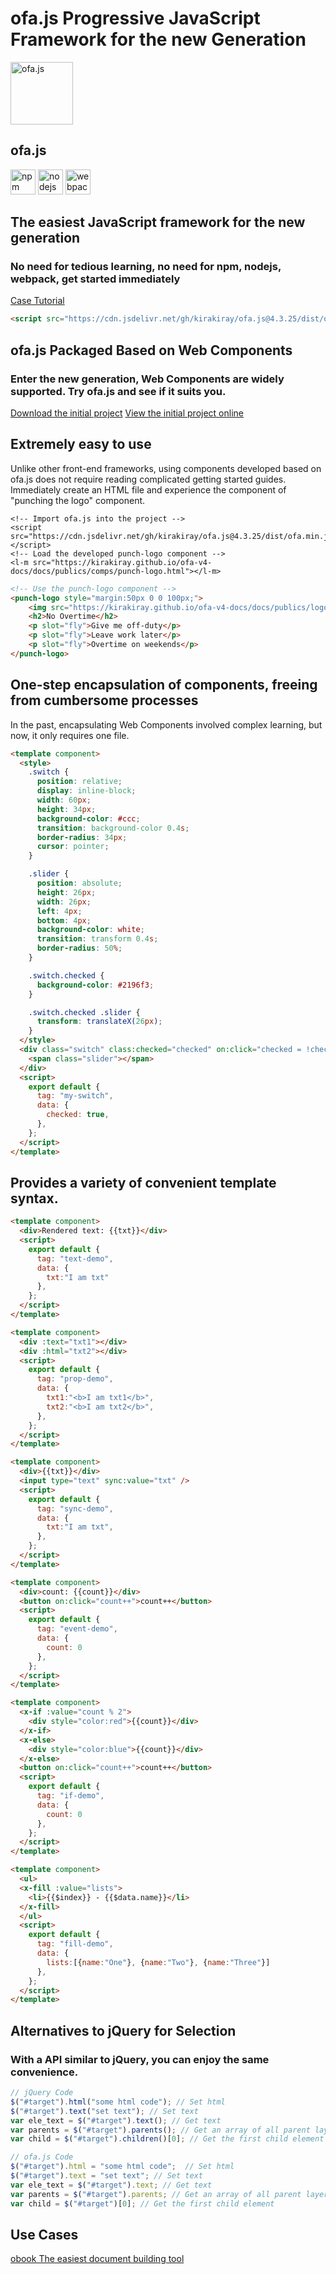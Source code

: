 # ofa.js Progressive JavaScript Framework for the new Generation

<simp-block>

<punch-logo>
    <img src="../publics/logo.svg" width="100" logo alt="ofa.js" />
    <h2>ofa.js</h2>
    <img src="../publics/npm-logo.png" slot="fly" height="40" alt="npm" />
    <img src="../publics/nodejs-logo.png" slot="fly" height="40" alt="nodejs" />
    <img src="../publics/webpack-logo.png" slot="fly" height="40" alt="webpack" />
</punch-logo>

## The easiest JavaScript framework for the new generation

### No need for tedious learning, no need for npm, nodejs, webpack, get started immediately

[Case Tutorial](./cases/index.md)

```html
<script src="https://cdn.jsdelivr.net/gh/kirakiray/ofa.js@4.3.25/dist/ofa.min.js"></script>
```

</simp-block>

<simp-block>

## ofa.js Packaged Based on Web Components

### Enter the new generation, Web Components are widely supported. Try ofa.js and see if it suits you.

<support-platforms></support-platforms>

<a href="../publics/download/ofajs-start.zip" target="_blank">Download the initial project</a>
<a href="../publics/download/ofajs-start/index.html" target="_blank">View the initial project online</a>

</simp-block>

<simp-block>

## Extremely easy to use

Unlike other front-end frameworks, using components developed based on ofa.js does not require reading complicated getting started guides. Immediately create an HTML file and experience the component of "punching the logo" component.

<html-viewer style="width:100%;">

```
<!-- Import ofa.js into the project -->
<script src="https://cdn.jsdelivr.net/gh/kirakiray/ofa.js@4.3.25/dist/ofa.min.js"></script>
<!-- Load the developed punch-logo component -->
<l-m src="https://kirakiray.github.io/ofa-v4-docs/docs/publics/comps/punch-logo.html"></l-m>
```

```html
<!-- Use the punch-logo component -->
<punch-logo style="margin:50px 0 0 100px;">
    <img src="https://kirakiray.github.io/ofa-v4-docs/docs/publics/logo.svg" logo height="90" />
    <h2>No Overtime</h2>
    <p slot="fly">Give me off-duty</p>
    <p slot="fly">Leave work later</p>
    <p slot="fly">Overtime on weekends</p>
</punch-logo>
```

</html-viewer>

</simp-block>

<simp-block>

## One-step encapsulation of components, freeing from cumbersome processes

In the past, encapsulating Web Components involved complex learning, but now, it only requires one file.

<comp-viewer comp-name="my-switch" max-height="500" style="width:100%;">

```html
<template component>
  <style>
    .switch {
      position: relative;
      display: inline-block;
      width: 60px;
      height: 34px;
      background-color: #ccc;
      transition: background-color 0.4s;
      border-radius: 34px;
      cursor: pointer;
    }

    .slider {
      position: absolute;
      height: 26px;
      width: 26px;
      left: 4px;
      bottom: 4px;
      background-color: white;
      transition: transform 0.4s;
      border-radius: 50%;
    }

    .switch.checked {
      background-color: #2196f3;
    }

    .switch.checked .slider {
      transform: translateX(26px);
    }
  </style>
  <div class="switch" class:checked="checked" on:click="checked = !checked">
    <span class="slider"></span>
  </div>
  <script>
    export default {
      tag: "my-switch",
      data: {
        checked: true,
      },
    };
  </script>
</template>
```

</comp-viewer>

</simp-block>


<simp-block>

## Provides a variety of convenient template syntax.

<case-switch>

<comp-viewer switch-name="Render Text" comp-name="text-demo" max-height="500" style="width:100%;">

```html
<template component>
  <div>Rendered text: {{txt}}</div>
  <script>
    export default {
      tag: "text-demo",
      data: {
        txt:"I am txt"
      },
    };
  </script>
</template>
```

</comp-viewer>

<comp-viewer switch-name="Set Properties" comp-name="prop-demo" max-height="500" style="width:100%;">

```html
<template component>
  <div :text="txt1"></div>
  <div :html="txt2"></div>
  <script>
    export default {
      tag: "prop-demo",
      data: {
        txt1:"<b>I am txt1</b>",
        txt2:"<b>I am txt2</b>",
      },
    };
  </script>
</template>
```

</comp-viewer>


<comp-viewer switch-name="Sync Data" comp-name="sync-demo" max-height="500" style="width:100%;">

```html
<template component>
  <div>{{txt}}</div>
  <input type="text" sync:value="txt" />
  <script>
    export default {
      tag: "sync-demo",
      data: {
        txt:"I am txt",
      },
    };
  </script>
</template>
```

</comp-viewer>

<comp-viewer switch-name="Bind Event" comp-name="event-demo" max-height="500" style="width:100%;">

```html
<template component>
  <div>count: {{count}}</div>
  <button on:click="count++">count++</button>
  <script>
    export default {
      tag: "event-demo",
      data: {
        count: 0
      },
    };
  </script>
</template>
```

</comp-viewer>

<comp-viewer switch-name="Use If" comp-name="if-demo" max-height="500" style="width:100%;">

```html
<template component>
  <x-if :value="count % 2">
    <div style="color:red">{{count}}</div>
  </x-if>
  <x-else>
    <div style="color:blue">{{count}}</div>
  </x-else>
  <button on:click="count++">count++</button>
  <script>
    export default {
      tag: "if-demo",
      data: {
        count: 0
      },
    };
  </script>
</template>
```

</comp-viewer>


<comp-viewer switch-name="Use Fill" comp-name="fill-demo" max-height="500" style="width:100%;">

```html
<template component>
  <ul>
  <x-fill :value="lists">
    <li>{{$index}} - {{$data.name}}</li>
  </x-fill>
  </ul>
  <script>
    export default {
      tag: "fill-demo",
      data: {
        lists:[{name:"One"}, {name:"Two"}, {name:"Three"}]
      },
    };
  </script>
</template>
```

</comp-viewer>

</case-switch>

</simp-block>

<simp-block>

## Alternatives to jQuery for Selection

### With a API similar to jQuery, you can enjoy the same convenience.

<split-code>

```javascript
// jQuery Code
$("#target").html("some html code"); // Set html
$("#target").text("set text"); // Set text
var ele_text = $("#target").text(); // Get text
var parents = $("#target").parents(); // Get an array of all parent layers
var child = $("#target").children()[0]; // Get the first child element
```

```javascript
// ofa.js Code
$("#target").html = "some html code";  // Set html
$("#target").text = "set text"; // Set text
var ele_text = $("#target").text; // Get text
var parents = $("#target").parents; // Get an array of all parent layers
var child = $("#target")[0]; // Get the first child element
```

</split-code>

</simp-block>

<simp-block>

## Use Cases

<a href="https://obook.ofajs.com/">obook The easiest document building tool</a>

</simp-block>

<l-m src="https://cdn.jsdelivr.net/npm/obook@2.1.27/blocks/simp-block.html"></l-m>
<l-m src="../publics/comps/punch-logo.html"></l-m>
<l-m src="../publics/comps/support-platforms.html"></l-m>
<l-m src="../publics/comps/case-switch.html"></l-m>
<l-m src="../publics/comps/split-code.html"></l-m>